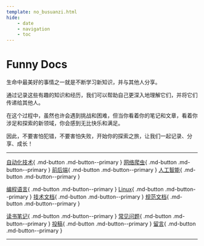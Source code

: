 ```yaml
---
template: no_busuanzi.html
hide:
    - date
    - navigation
    - toc
---
```


# Funny Docs

生命中最美好的事情之一就是不断学习新知识，并与其他人分享。

通过记录这些有趣的知识和经历，我们可以帮助自己更深入地理解它们，并将它们传递给其他人。

在这个过程中，虽然也许会遇到挑战和困难，但当你看着你的笔记和文章，看着你涉足和探索的新领域，你会感到无比快乐和满足。

因此，不要害怕犯错，不要害怕失败，开始你的探索之旅，让我们一起记录、分享、成长！

---------------------------

[自动化技术](/docs/自动化技术){ .md-button .md-button--primary }
[网络爬虫](/docs/网络爬虫){ .md-button .md-button--primary }
[前后端](/docs/前后端){ .md-button .md-button--primary }
[人工智能](/docs/人工智能){ .md-button .md-button--primary }

[编程语言](/docs/编程语言){ .md-button .md-button--primary }
[Linux](/docs/Linux){ .md-button .md-button--primary }
[技术文档](/docs/技术文档){ .md-button .md-button--primary }
[规范文档](/docs/规范文档){ .md-button .md-button--primary }

[读书笔记](/docs/读书笔记){ .md-button .md-button--primary }
[常见问题](/docs/常见问题){ .md-button .md-button--primary }
[投稿](/docs/投稿){ .md-button .md-button--primary }
[留言](/docs/comments){ .md-button .md-button--primary }

---------------------------

